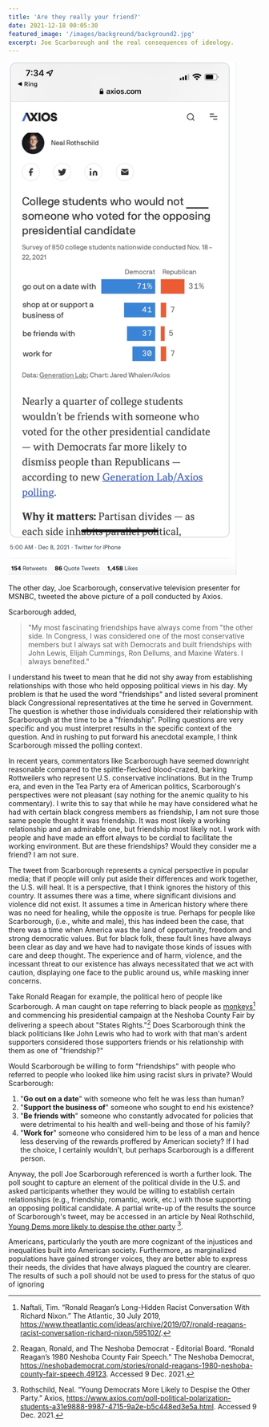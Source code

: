 ```yaml
---
title: 'Are they really your friend?'
date: 2021-12-18 00:05:30
featured_image: '/images/background/background2.jpg'
excerpt: Joe Scarborough and the real consequences of ideology.
---
```


![](/images/blog_images/2021-12-18-friend.png)

The other day, Joe Scarborough, conservative television presenter for MSNBC, tweeted the above picture of a poll conducted by Axios. 

Scarborough added, 
> "My most fascinating friendships have always come from "the other side. In Congress, I was considered one of the most conservative members but I always sat with Democrats and built friendships with John Lewis, Elijah Cummings, Ron Dellums, and Maxine Waters. I always benefited."

I understand his tweet to mean that he did not shy away from establishing relationships with those who held opposing political views in his day. My problem is that he used the word "friendships" and listed several prominent black Congressional representatives at the time he served in Government. The question is whether those individuals considered their relationship with Scarborough at the time to be a "friendship". Polling questions are very specific and you must interpret results in the specific context of the question. And in rushing to put forward his anecdotal example, I think Scarborough missed the polling context.

In recent years, commentators like Scarborough have seemed downright reasonable compared to the spittle-flecked blood-crazed, barking Rottweilers who represent U.S. conservative inclinations. But in the Trump era, and even in the Tea Party era of American politics, Scarborough's perspectives were not pleasant (say nothing for the anemic quality to his commentary). 
I write this to say that while he may have considered what he had with certain black congress members as friendship, I am not sure those same people thought it was friendship. It was most likely a working relationship and an admirable one, but friendship most likely not. I work with people and have made an effort always to be cordial to facilitate the working environment. But are these friendships? Would they consider me a friend? I am not sure.

The tweet from Scarborough represents a cynical perspective in popular media; that if people will only put aside their differences and work together, the U.S. will heal. It is a perspective, that I think ignores the history of this country. It assumes there was a time, where significant divisions and violence did not exist. It assumes a time in American history where there was no need for healing, while the opposite is true. Perhaps for people like Scarborough, (i.e., white and male), this has indeed been the case, that there was a time when America was the land of opportunity, freedom and strong democratic values. But for black folk, these fault lines have always been clear as day and we have had to navigate those kinds of issues with care and deep thought. The experience and of harm, violence, and the incessant threat to our existence has always necessitated that we act with caution, displaying one face to the public around us,  while masking inner concerns. 

Take Ronald Reagan for example, the political hero of people like Scarborough. A man caught on tape referring to black people as [monkeys](https://www.theatlantic.com/ideas/archive/2019/07/ronald-reagans-racist-conversation-richard-nixon/595102/)[^1] and commencing his presidential campaign at the Neshoba County Fair by delivering a speech about "States Rights."[^2] Does Scarborough think the black politicians like John Lewis who had to work with that man's ardent supporters considered those supporters friends or his relationship with them as one of "friendship?"

Would Scarborough be willing to form "friendships" with people who referred to people who looked like him using racist slurs in private? Would Scarborough:
1. "**Go out on a date**" with someone who felt he was less than human?
2. "**Support the business of**" someone who sought to end his existence?
3. "**Be friends with**" someone who constantly advocated for policies that were detrimental to his health and well-being and those of his family?
4. "**Work for**" someone who considered him to be less of a man and hence less deserving of the rewards proffered by American society?
If I had the choice, I certainly wouldn't, but perhaps Scarborough is a different person.

Anyway, the poll Joe Scarborough referenced is worth a further look. The poll sought to capture an element of the political divide in the U.S. and asked participants whether they would be willing to establish certain relationships (e.g., friendship, romantic, work, etc.) with those supporting an opposing political candidate. A partial write-up of the results the source of Scarborough's tweet, may be accessed in an article by Neal Rothschild, [Young Dems more likely to despise the other party](https://www.axios.com/poll-political-polarization-students-a31e9888-9987-4715-9a2e-b5c448ed3e5a.html) [^3].

Americans, particularly the youth are more cognizant of the injustices and inequalities built into American society. Furthermore, as marginalized populations have gained stronger voices, they are better able to express their needs, the divides that have always plagued the country are clearer. The results of such a poll should not be used to press for the status of quo of ignoring 

[^1]: Naftali, Tim. “Ronald Reagan’s Long-Hidden Racist Conversation With Richard Nixon.” The Atlantic, 30 July 2019, https://www.theatlantic.com/ideas/archive/2019/07/ronald-reagans-racist-conversation-richard-nixon/595102/.

[^2]: Reagan, Ronald, and The Neshoba Democrat - Editorial Board. “Ronald Reagan’s 1980 Neshoba County Fair Speech.” The Neshoba Democrat, https://neshobademocrat.com/stories/ronald-reagans-1980-neshoba-county-fair-speech,49123. Accessed 9 Dec. 2021.
[^3]: Rothschild, Neal. “Young Democrats More Likely to Despise the Other Party.” Axios, https://www.axios.com/poll-political-polarization-students-a31e9888-9987-4715-9a2e-b5c448ed3e5a.html. Accessed 9 Dec. 2021.

